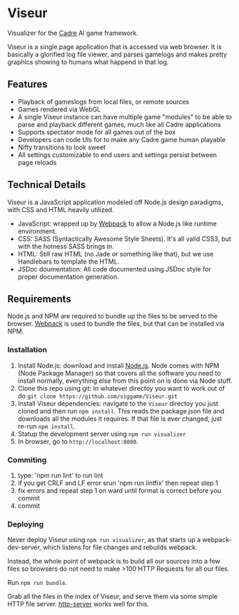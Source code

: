 # Viseur
Visualizer for the [Cadre](https://github.com/siggame/Cadre) AI game framework.

Viseur is a single page application that is accessed via web browser. It is basically a glorified log file viewer, and parses gamelogs and makes pretty graphics showing to humans what happend in that log.

## Features

* Playback of gameslogs from local files, or remote sources
* Games rendered via WebGL
* A single Viseur instance can have multiple game "modules" to be able to parse and playback different games, much like all Cadre applications
* Supports spectator mode for all games out of the box
* Developers can code UIs for to make any Cadre game human playable
* Nifty transitions to look sweet
* All settings customizable to end users and settings persist between page reloads

## Technical Details

Viseur is a JavaScript application modeled off Node.js design paradigms, with CSS and HTML heavily utilized.

* JavaScript: wrapped up by [Webpack](https://www.npmjs.com/package/webpack) to allow a Node.js like runtime environment.
* CSS: SASS (Syntactically Awesome Style Sheets). It's all valid CSS3, but with the hotness SASS brings in.
* HTML: Still raw HTML (no Jade or something like that), but we use Handlebars to template the HTML.
* JSDoc doumentation: All code documented using JSDoc style for proper documentation generation.

## Requirements

Node.js and NPM are required to bundle up the files to be served to the browser. [Webpack](https://webpack.github.io/) is used to bundle the files, but that can be installed via NPM.

### Installation

1. Install Node.js: download and install [Node.js](https://nodejs.org/en/). Node comes with NPM (Node Package Manager) so that covers all the software you need to install normally, everything else from this point on is done via Node stuff.
2. Clone this repo using git: In whatever directoy you want to work out of do `git clone https://github.com/siggame/Viseur.git`
3. Install Viseur dependencies: navigate to the `Viseur` directoy you just cloned and then run `npm install`. This reads the package.json file and downloads all the modules it requires. If that file is ever changed, just re-run `npm install`.
4. Statup the development server using `npm run visualizer`
5. In browser, go to `http://localhost:8080`.

### Commiting

1. type: 'npm run lint' to run lint
2. if you get CRLF and LF error srun 'npm run lintfix' then repeat step 1
3. fix errors and repeat step 1 on ward until format is correct before you commit
4. commit

### Deploying

Never deploy Viseur using `npm run visualizer`, as that starts up a webpack-dev-server, which listens for file changes and rebuilds webpack.

Instead, the whole point of webpack is to build all our sources into a few files so browsers do not need to make >100 HTTP Requests for all our files.

Run `npm run bundle`.

Grab all the files in the index of Viseur, and serve them via some simple HTTP file server. [http-server](https://www.npmjs.com/package/http-server) works well for this.
